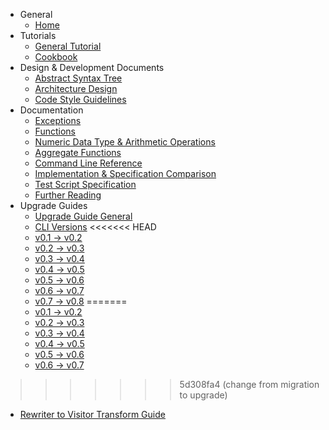 * General
  * [Home](https://github.com/partiql/partiql-lang-kotlin/wiki/Home)
* Tutorials
  * [General Tutorial](https://github.com/partiql/partiql-lang-kotlin/wiki/Tutorial)
  * [Cookbook](https://github.com/partiql/partiql-lang-kotlin/wiki/Cookbook)
* Design & Development Documents
  * [Abstract Syntax Tree](https://github.com/partiql/partiql-lang-kotlin/wiki/Abstract-Syntax-Tree)
  * [Architecture Design](https://github.com/partiql/partiql-lang-kotlin/wiki/Architecture-Design)
  * [Code Style Guidelines](https://github.com/partiql/partiql-lang-kotlin/wiki/CODE-STYLE)
* Documentation
  * [Exceptions](https://github.com/partiql/partiql-lang-kotlin/wiki/Exceptions)
  * [Functions](https://github.com/partiql/partiql-lang-kotlin/wiki/Functions)
  * [Numeric Data Type & Arithmetic Operations](https://github.com/partiql/partiql-lang-kotlin/wiki/Numeric-Data-Type-&-Arithmetic-Operations)
  * [Aggregate Functions](https://github.com/partiql/partiql-lang-kotlin/wiki/Aggregate-Functions)
  * [Command Line Reference](https://github.com/partiql/partiql-lang-kotlin/wiki/Command-Line-Tutorial)
  * [Implementation & Specification Comparison](https://github.com/partiql/partiql-lang-kotlin/wiki/Implementation-&-Specification-Comparison)
  * [Test Script Specification](https://github.com/partiql/partiql-lang-kotlin/wiki/Test-Script-Specification)
  * [Further Reading](https://github.com/partiql/partiql-lang-kotlin/wiki/Further-Reading)
* Upgrade Guides
  * [Upgrade Guide General](https://github.com/partiql/partiql-lang-kotlin/wiki/upgrade-guide)
  * [CLI Versions](https://github.com/partiql/partiql-lang-kotlin/wiki/cli-versions)
<<<<<<< HEAD
  * [v0.1 -> v0.2](https://github.com/partiql/partiql-lang-kotlin/wiki/v0.1-to-v0.2-migration)
  * [v0.2 -> v0.3](https://github.com/partiql/partiql-lang-kotlin/wiki/v0.2-to-v0.3-migration)
  * [v0.3 -> v0.4](https://github.com/partiql/partiql-lang-kotlin/wiki/v0.3-to-v0.4-migration)
  * [v0.4 -> v0.5](https://github.com/partiql/partiql-lang-kotlin/wiki/v0.4-to-v0.5-migration)
  * [v0.5 -> v0.6](https://github.com/partiql/partiql-lang-kotlin/wiki/v0.5-to-v0.6-migration)
  * [v0.6 -> v0.7](https://github.com/partiql/partiql-lang-kotlin/wiki/v0.6-to-v0.7-migration)
  * [v0.7 -> v0.8](https://github.com/partiql/partiql-lang-kotlin/wiki/v0.7-to-v0.8-migration)
=======
  * [v0.1 -> v0.2](https://github.com/partiql/partiql-lang-kotlin/wiki/v0.1-to-v0.2-upgrade)
  * [v0.2 -> v0.3](https://github.com/partiql/partiql-lang-kotlin/wiki/v0.2-to-v0.3-upgrade)
  * [v0.3 -> v0.4](https://github.com/partiql/partiql-lang-kotlin/wiki/v0.3-to-v0.4-upgrade)
  * [v0.4 -> v0.5](https://github.com/partiql/partiql-lang-kotlin/wiki/v0.4-to-v0.5-upgrade)
  * [v0.5 -> v0.6](https://github.com/partiql/partiql-lang-kotlin/wiki/v0.5-to-v0.6-upgrade)
  * [v0.6 -> v0.7](https://github.com/partiql/partiql-lang-kotlin/wiki/v0.6-to-v0.7-upgrade)
>>>>>>> 5d308fa4 (change from migration to upgrade)
  * [Rewriter to Visitor Transform Guide](https://github.com/partiql/partiql-lang-kotlin/wiki/Rewriter-to-Visitor-Transform-Guide)

